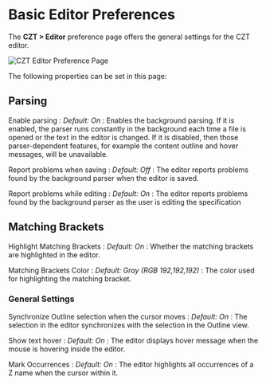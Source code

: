# Basic Editor Preferences

The **CZT > Editor** preference page offers the general settings for the CZT editor.

![CZT Editor Preference Page](../../images/pref_editor.png)

The following properties can be set in this page:

## Parsing

Enable parsing
:   _Default: On_
:   Enables the background parsing. If it is enabled, the parser runs constantly in the background
    each time a file is opened or the text in the editor is changed.  If it is disabled, then
    those parser-dependent features, for example the content outline and hover messages, will be
    unavailable.

Report problems when saving
:   _Default: Off_
:   The editor reports problems found by the background parser when the editor is saved.

Report problems while editing
:   _Default: On_
:   The editor reports problems found by the background parser as the user is editing the
    specification

## Matching Brackets

Highlight Matching Brackets
:   _Default: On_
:   Whether the matching brackets are highlighted in the editor.

Matching Brackets Color
:   _Default: Gray (RGB 192,192,192)_
:   The color used for highlighting the matching bracket.

### General Settings

Synchronize Outline selection when the cursor moves
:   _Default: On_
:   The selection in the editor synchronizes with the selection in the Outline view.

Show text hover
:   _Default: On_
:   The editor displays hover message when the mouse is hovering inside the editor.

Mark Occurrences
:   _Default: On_
:   The editor highlights all occurrences of a Z name when the cursor within it.
